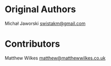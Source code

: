 # Original Authors

Michał Jaworski <swistakm@gmail.com>


# Contributors

Matthew Wilkes <matthew@matthewwilkes.co.uk>
